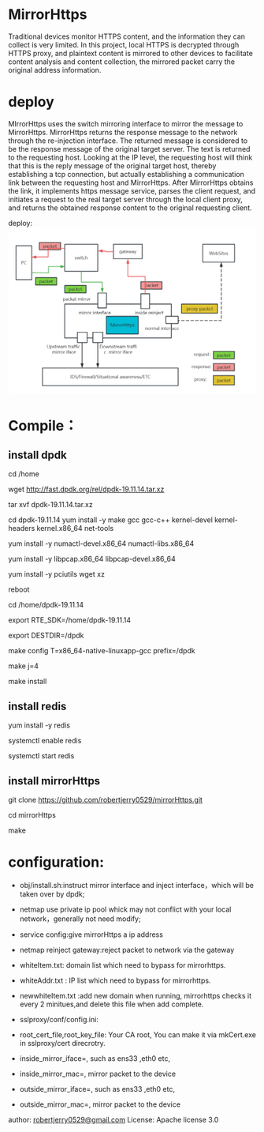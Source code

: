 # MirrorHttps 

Traditional devices monitor HTTPS content, and the information they can collect is very limited. In this project, local HTTPS is decrypted through HTTPS proxy, and plaintext content is mirrored to other devices to facilitate content analysis and content collection, the mirrored packet carry the original address information.

# deploy
MIrrorHttps uses the switch mirroring interface to mirror the message to MirrorHttps. MirrorHttps returns the response message to the network through the re-injection interface. The returned message is considered to be the response message of the original target server. The text is returned to the requesting host. Looking at the IP level, the requesting host will think that this is the reply message of the original target host, thereby establishing a tcp connection, but actually establishing a communication link between the requesting host and MirrorHttps.
After MirrorHttps obtains the link, it implements https message service, parses the client request, and initiates a request to the real target server through the local client proxy, and returns the obtained response content to the original requesting client.

deploy:![alt 部署图](https://github.com/robertjerry0529/mirrorHttps/blob/main/mirrorhttps.png?raw=true)

# Compile：
## install dpdk
cd /home

wget http://fast.dpdk.org/rel/dpdk-19.11.14.tar.xz

tar xvf dpdk-19.11.14.tar.xz

cd dpdk-19.11.14
yum install -y make gcc gcc-c++  kernel-devel kernel-headers kernel.x86_64 net-tools

yum install -y numactl-devel.x86_64 numactl-libs.x86_64

yum install -y libpcap.x86_64 libpcap-devel.x86_64

yum install -y pciutils wget xz 

reboot

cd /home/dpdk-19.11.14

export RTE_SDK=/home/dpdk-19.11.14

export DESTDIR=/dpdk

make config T=x86_64-native-linuxapp-gcc prefix=/dpdk 

make j=4

make install

## install redis
yum install -y redis

systemctl enable redis

systemctl start redis

## install mirrorHttps
git clone https://github.com/robertjerry0529/mirrorHttps.git

cd mirrorHttps

make 


# configuration:
- obj/install.sh:instruct mirror interface and inject interface，which will be taken over by dpdk;
- netmap use private ip pool whick may not conflict with your local  network，generally not need modify;
- service config:give mirrorHttps a ip address
- netmap reinject gateway:reject packet to network via the gateway


- whiteItem.txt:   domain list which need to bypass for mirrorhttps. 
- whiteAddr.txt :  IP list which need to bypass for mirrorhttps.

- newwhiteItem.txt :add new domain when running, mirrorhttps checks it every 2 minitues,and delete this file when add complete.


- sslproxy/conf/config.ini:

- root_cert_file,root_key_file:  Your CA root, You can make it via mkCert.exe
		in sslproxy/cert direcrotry.
- inside_mirror_iface=<ifname>, such as ens33 ,eth0 etc,
- inside_mirror_mac=<mac>, mirror packet to the device
- outside_mirror_iface=<ifname>,  such as ens33 ,eth0 etc,
- outside_mirror_mac=<mac>, mirror packet to the device



author: robertjerry0529@gmail.com
License: Apache license 3.0


